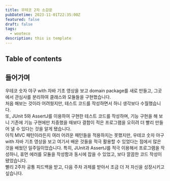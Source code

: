 ```yaml
---
title: 우테코 2차 소감문
pubDatetime: 2023-11-01T22:35:00Z
featured: false
draft: false
tags:
  - wooteco
description: this is template
---
```


## Table of contents

## 들어가며

우테코 숫자 야구 with 자바 기초 영상을 보고 domain package를 새로 만들고, 그곳에서 관심사를 분리하여 클래스와 모듈들을 구현했습니다.  
처음 해보는 것이라 어려웠지만, 테스트 코드를 작성하면서 하니 생각보다 수월했습니다.  
또, JUnit 5와 AssertJ를 이용하여 구현한 테스트 코드를 작성하며, 기능 구현을 해 보니 기존에 기능 구현에만 치중했을 때보다 결함이 적은 프로그램을 오히려 더 빨리 만들어 낼 수 있다는 것을 알게 됐습니다.  
아직 MVC 패턴이라든지 여러 어려운 패턴들을 적용하지는 못했지만, 우테코 숫자 야구 with 자바 기초 영상을 보고 여기서 배운 것들을 적극 활용할 수 있었다는 점에서 많은 것을 배웠던 일주일이었습니다.
특히, JUnit과 AssertJ를 적극 이용해서 프로그램을 작성하니, 휴먼 에러를 모듈을 작성함과 동시에 잡을 수 있었고, 보다 깔끔한 코드 작성이 됐었습니다.  
빨리 2주차 공통 피드백을 받고, 다음 주차 과제를 받아서 조금 더 저 자신을 성장시키고 싶습니다.
